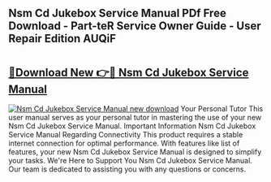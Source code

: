 ## Nsm Cd Jukebox Service Manual PDf Free Download - Part-teR Service Owner Guide - User Repair Edition AUQiF

# <h2><a href="http://bc84995.oget.top/?id=Nsm+Cd+Jukebox+Service+Manual">🔗Download New 👉🔴 Nsm Cd Jukebox Service Manual</a></h2>

[![Nsm Cd Jukebox Service Manual new download](https://i.imgur.com/5g1atiW.png)](http://bc84995.oget.top/?id=Nsm+Cd+Jukebox+Service+Manual)
Your Personal Tutor This user manual serves as your personal tutor in mastering the use of your new Nsm Cd Jukebox Service Manual. Important Information Nsm Cd Jukebox Service Manual Regarding Connectivity This product requires a stable internet connection for optimal performance. With features like list of features, your new Nsm Cd Jukebox Service Manual is designed to simplify your tasks. We're Here to Support You Nsm Cd Jukebox Service Manual. Our team is dedicated to assisting you with any questions or concerns.
